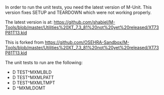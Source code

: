 In order to run the unit tests, you need the latest version of M-Unit.
This version fixes SETUP and TEARDOWN which were not working properly.

The latest version is at:
https://github.com/shabiel/M-Tools/blob/master/Utilities%20XT_7.3_81%20not%20yet%20released/XT73P81T13.kid

This is forked from 
https://github.com/OSEHRA-Sandbox/M-Tools/blob/master/Utilities%20XT_7.3_81%20not%20yet%20released/XT73P81T13.kid

The unit tests to run are the following:
 - D TEST^MXMLBLD
 - D TEST^MXMLPATT
 - D TEST^MXMLTMPT
 - D ^MXMLDOMT
